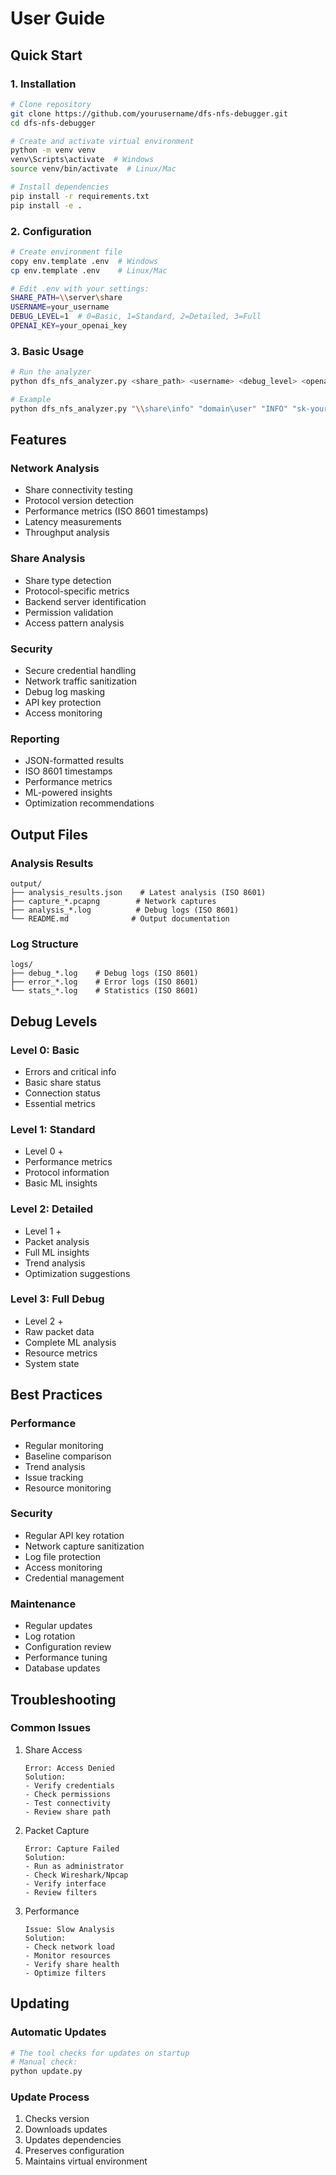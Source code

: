 # User Guide

## Quick Start

### 1. Installation
```bash
# Clone repository
git clone https://github.com/yourusername/dfs-nfs-debugger.git
cd dfs-nfs-debugger

# Create and activate virtual environment
python -m venv venv
venv\Scripts\activate  # Windows
source venv/bin/activate  # Linux/Mac

# Install dependencies
pip install -r requirements.txt
pip install -e .
```

### 2. Configuration
```bash
# Create environment file
copy env.template .env  # Windows
cp env.template .env    # Linux/Mac

# Edit .env with your settings:
SHARE_PATH=\\server\share
USERNAME=your_username
DEBUG_LEVEL=1  # 0=Basic, 1=Standard, 2=Detailed, 3=Full
OPENAI_KEY=your_openai_key
```

### 3. Basic Usage
```bash
# Run the analyzer
python dfs_nfs_analyzer.py <share_path> <username> <debug_level> <openai_key>

# Example
python dfs_nfs_analyzer.py "\\share\info" "domain\user" "INFO" "sk-your-openai-key"
```

## Features

### Network Analysis
- Share connectivity testing
- Protocol version detection
- Performance metrics (ISO 8601 timestamps)
- Latency measurements
- Throughput analysis

### Share Analysis
- Share type detection
- Protocol-specific metrics
- Backend server identification
- Permission validation
- Access pattern analysis

### Security
- Secure credential handling
- Network traffic sanitization
- Debug log masking
- API key protection
- Access monitoring

### Reporting
- JSON-formatted results
- ISO 8601 timestamps
- Performance metrics
- ML-powered insights
- Optimization recommendations

## Output Files

### Analysis Results
```
output/
├── analysis_results.json    # Latest analysis (ISO 8601)
├── capture_*.pcapng        # Network captures
├── analysis_*.log          # Debug logs (ISO 8601)
└── README.md              # Output documentation
```

### Log Structure
```
logs/
├── debug_*.log    # Debug logs (ISO 8601)
├── error_*.log    # Error logs (ISO 8601)
└── stats_*.log    # Statistics (ISO 8601)
```

## Debug Levels

### Level 0: Basic
- Errors and critical info
- Basic share status
- Connection status
- Essential metrics

### Level 1: Standard
- Level 0 +
- Performance metrics
- Protocol information
- Basic ML insights

### Level 2: Detailed
- Level 1 +
- Packet analysis
- Full ML insights
- Trend analysis
- Optimization suggestions

### Level 3: Full Debug
- Level 2 +
- Raw packet data
- Complete ML analysis
- Resource metrics
- System state

## Best Practices

### Performance
- Regular monitoring
- Baseline comparison
- Trend analysis
- Issue tracking
- Resource monitoring

### Security
- Regular API key rotation
- Network capture sanitization
- Log file protection
- Access monitoring
- Credential management

### Maintenance
- Regular updates
- Log rotation
- Configuration review
- Performance tuning
- Database updates

## Troubleshooting

### Common Issues

1. Share Access
   ```
   Error: Access Denied
   Solution:
   - Verify credentials
   - Check permissions
   - Test connectivity
   - Review share path
   ```

2. Packet Capture
   ```
   Error: Capture Failed
   Solution:
   - Run as administrator
   - Check Wireshark/Npcap
   - Verify interface
   - Review filters
   ```

3. Performance
   ```
   Issue: Slow Analysis
   Solution:
   - Check network load
   - Monitor resources
   - Verify share health
   - Optimize filters
   ```

## Updating

### Automatic Updates
```bash
# The tool checks for updates on startup
# Manual check:
python update.py
```

### Update Process
1. Checks version
2. Downloads updates
3. Updates dependencies
4. Preserves configuration
5. Maintains virtual environment
